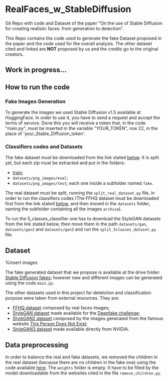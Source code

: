 # RealFaces_w_StableDiffusion
Git Repo with code and Dataset of the paper "On the use of Stable Diffusion for creating realistic faces: from generation to detection".

This Repo contains the code used to generate the fake Dataset proposed in the paper and the code used for the overall analysis. The other dataset cited and linked are **NOT** proposed by us and the credits go to the original creators.

## Work in progress...

## How to run the code

### Fake Images Generation
To generate the images we used Stable Diffusion v1.5 available at HuggingFace. In order to use it, you have to send a request and accept the terms of service. Done this you will receive a token that, in the code "main.py", must be inserted in the variable "YOUR_TOKEN", row 22, in the place of 'your_Stable_Diffusion_token'.

### Classifiers codes and Datasets
The fake dataset must be downloaded from the link stated [below](#dataset). It is split yet, but each zip must be extracted and put in the folders:
* [train](./datasets/png_images/train);
* `datasets/png_images/eval`;
* `datasets/png_images/test`;
each one inside a subfolder named `fake`.

The real dataset must be split, running the `split_real_dataset.py` file, in order to run the classifiers codes (The FFHQ dataset must be downloaded first from the link stated [below](#dataset), and then moved in the `datasets` folder, naming the subfolder containing all the images `archive`).

To run the 5_classes_classifier one has to download the StyleGAN datasets from the link stated below, then move them in the path `datasets/gan`, `datasets/gan2` and `datasets/gan3` and run the `split_5classes_dataset.py` file.

## Dataset
%insert images

The fake generated dataset that we propose is available at the drive folder: [Stable Diffusion fakes](https://drive.google.com/drive/folders/10-n9jY3USb5O_2bh4yUpo1IRPWxe1RIA); however new and different images can be generated using the code `main.py`.

The other datasets used in this project for detetction and classification purpose were taken from external resources. They are:
* [FFHQ dataset](https://www.kaggle.com/datasets/arnaud58/flickrfaceshq-dataset-ffhq) composed by real faces images;
* [StyleGAN dataset](https://iplab.dmi.unict.it/deepfakechallenge/training/1-STYLEGAN.zip) made available for the [Deepfake challenge](https://iplab.dmi.unict.it/deepfakechallenge/#[object%20Object]);
* [StyleGAN2 dataset](https://www.kaggle.com/datasets/bwandowando/all-these-people-dont-exist) composed by the images generated from the famous website [This Person Does Not Exist](https://thispersondoesnotexist.com/);
* [StyleGAN3 dataset](https://nvlabs-fi-cdn.nvidia.com/stylegan3/images/) made available directly from NVIDIA.

## Data preprocessing
In order to balance the real and fake datasets, we removed the children in the real dataset (because there are no children in the fake one) using the code available [here](https://www.thepythoncode.com/article/predict-age-using-opencv/).
The `weights` folder is empty. It have to be filled by the model downloadable from the websites cited in the file `remove_children.py`.
